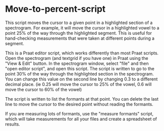 # Move-to-percent-script
This script moves the cursor to a given point in a highlighted section of a spectrogram. 
For example, it will move the cursor in a highlighted vowel to a point 25% of the way through the highlighted segment. 
This is useful for hand-checking measurements that were taken at different points during a segment. 

This is a Praat editor script, which works differently than most Praat scripts. 
Open the spectrogram (and textgrid if you have one) in Praat using the "View & Edit" button. 
In the spectrogram window, select "file" and then "open editor script", and open this script. 
The script is written to go to the point 30% of the way through the highlighted section in the spectrogram. 
You can change this value on the second line by changing 0.3 to a different decimal place. 
(ie 0.25 will move the cursor to 25% of the vowel, 0.6 will move the cursor to 60% of the vowel)

The script is written to list the formants at that point. You can delete the last line to move the cursor to the desired 
point without reading the formants. 

If you are measuring lots of formants, use the "measure formants" script, which will take measurements for all your files
and create a spreadsheet of results. 
